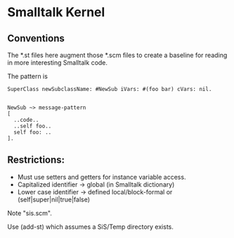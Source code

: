# Smalltalk Kernel

## Conventions

The *.st files here augment those *.scm files to
 create a baseline for reading in more interesting
 Smalltalk code.

The pattern is
````Smalltalk
SuperClass newSubclassName: #NewSub iVars: #(foo bar) cVars: nil.


NewSub ~> message-pattern
[
  ..code..
  ..self foo..
  self foo: ..
].
````

## Restrictions:
+ Must use setters and getters for instance variable access.
+ Capitalized identifier -> global (in Smalltalk dictionary)
+ Lower case identifier -> defined local/block-formal or (self|super|nil|true|false)

Note "sis.scm".  

Use (add-st) which assumes a SiS/Temp directory exists.

